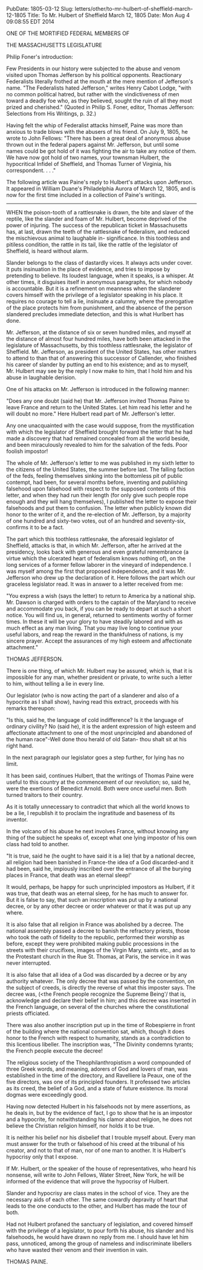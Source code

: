 PubDate: 1805-03-12
Slug: letters/other/to-mr-hulbert-of-sheffield-march-12-1805
Title: To Mr. Hulbert of Sheffield March 12, 1805
Date: Mon Aug  4 09:08:55 EDT 2014

   ONE OF THE MORTIFIED FEDERAL MEMBERS OF

   THE MASSACHUSETTS LEGISLATURE

   Philip Foner's introduction:

   Few Presidents in our history were subjected to the abuse and venom
   visited upon Thomas Jefferson by his political opponents. Reactionary
   Federalists literally frothed at the mouth at the mere mention of
   Jefferson's name. "The Federalists hated Jefferson," writes Henry Cabot
   Lodge, "with no common political hatred, but rather with the
   vindictiveness of men toward a deadly foe who, as they believed, sought
   the ruin of all they most prized and cherished." (Quoted in Philip S.
   Foner, editor, Thomas Jefferson: Selections from His Writings, p. 32.)

   Having felt the whip of Federalist attacks himself, Paine was more than
   anxious to trade blows with the abusers of his friend. On July 9, 1805, he
   wrote to John Fellows: "There has been a great deal of anonymous abuse
   thrown out in the federal papers against Mr. Jefferson, but until some
   names could be got hold of it was fighting the air to take any notice of
   them. We have now got hold of two names, your townsman Hulbert, the
   hypocritical Infidel of Sheffield, and Thomas Turner of Virginia, his
   correspondent. . . ."

   The following article was Paine's reply to Hulbert's attacks upon
   Jefferson. It appeared in William Duane's Philadelphia Aurora of March 12,
   1805, and is now for the first time included in a collection of Paine's
   writings.

   ***



   WHEN the poison-tooth of a rattlesnake is drawn, the bite and slaver of
   the reptile, like the slander and foam of Mr. Hulbert, become deprived of
   the power of injuring. The success of the republican ticket in
   Massachusetts has, at last, drawn the teeth of the rattlesnake of
   federalism, and reduced the mischievous animal to laughable in-
   significance. In this toothless and pitiless condition, the rattle in its
   tail, like the rattle of the legislator of Sheffield, is heard without
   alarm.

   Slander belongs to the class of dastardly vices. It always acts under
   cover. It puts insinuation in the place of evidence, and tries to impose
   by pretending to believe. Its loudest language, when it speaks, is a
   whisper. At other times, it disguises itself in anonymous paragraphs, for
   which nobody is accountable. But it is a refinement on meanness when the
   slanderer covers himself with the privilege of a legislator speaking in
   his place. It requires no courage to tell a lie, insinuate a calumny,
   where the prerogative of the place protects him from punishment, and the
   absence of the person slandered precludes immediate detection, and this is
   what Hurlbert has done.

   Mr. Jefferson, at the distance of six or seven hundred miles, and myself
   at the distance of almost four hundred miles, have both been attacked in
   the legislature of Massachusetts, by this toothless rattlesnake, the
   legislator of Sheffield. Mr. Jefferson, as president of the United States,
   has other matters to attend to than that of answering this successor of
   Callender, who finished his career of slander by putting an end to his
   existence; and as to myself, Mr. Hulbert may see by the reply I now make
   to him, that I hold him and his abuse in laughable derision.

   One of his attacks on Mr. Jefferson is introduced in the following manner:

   "Does any one doubt (said he) that Mr. Jefferson invited Thomas Paine to
   leave France and return to the United States. Let him read his letter and
   he will doubt no more." Here Hulbert read part of Mr. Jefferson's letter.

   Any one unacquainted with the case would suppose, from the mystification
   with which the legislator of Sheffield brought forward the letter that he
   had made a discovery that had remained concealed from all the world
   beside, and been miraculously revealed to him for the salvation of the
   feds. Poor foolish impostor!

   The whole of Mr. Jefferson's letter to me was published in my sixth letter
   to the citizens of the United States, the summer before last. The falling
   faction of the feds, feeling themselves sinking into the bottomless pit of
   public contempt, had been, for several months before, inventing and
   publishing falsehood upon falsehood with respect to the supposed contents
   of this letter, and when they had run their length (for only give such
   people rope enough and they will hang themselves), I published the letter
   to expose their falsehoods and put them to confusion. The letter when
   publicly known did honor to the writer of it, and the re-election of Mr.
   Jefferson, by a majority of one hundred and sixty-two votes, out of an
   hundred and seventy-six, confirms it to be a fact.

   The part which this toothless rattlesnake, the aforesaid legislator of
   Sheffield, attacks is that, in which Mr. Jefferson, after he arrived at
   the presidency, looks back with generous and even grateful remembrance (a
   virtue which the ulcerated heart of federalism knows nothing of), on the
   long services of a former fellow laborer in the vineyard of independence.
   I was myself among the first that proposed independence, and it was Mr.
   Jefferson who drew up the declaration of it. Here follows the part which
   our graceless legislator read. It was in answer to a letter received from
   me:

   "You express a wish (says the letter) to return to America by a national
   ship. Mr. Dawson is charged with orders to the captain of the Maryland to
   receive and accommodate you back, if you can be ready to depart at such a
   short notice. You will find us, in general, returned to sentiments worthy
   of former times. In these it will be your glory to have steadily labored
   and with as much effect as any man living. That you may live long to
   continue your useful labors, and reap the reward in the thankfulness of
   nations, is my sincere prayer. Accept the assurances of my high esteem and
   affectionate attachment."

   THOMAS JEFFERSON.

   There is one thing, of which Mr. Hulbert may be assured, which is, that it
   is impossible for any man, whether president or private, to write such a
   letter to him, without telling a lie in every line.

   Our legislator (who is now acting the part of a slanderer and also of a
   hypocrite as I shall show), having read this extract, proceeds with his
   remarks thereupon:

   "Is this, said he, the language of cold indifference? Is it the language
   of ordinary civility? No (said he), it is the ardent expression of high
   esteem and affectionate attachment to one of the most unprincipled and
   abandoned of the human race"-Well done thou herald of old Satan- thou
   shalt sit at his right hand.

   In the next paragraph our legislator goes a step further, for lying has no
   limit.

   It has been said, continues Hulbert, that the writings of Thomas Paine
   were useful to this country at the commencement of our revolution; so,
   said he, were the exertions of Benedict Arnold. Both were once useful men.
   Both turned traitors to their country.

   As it is totally unnecessary to contradict that which all the world knows
   to be a lie, I republish it to proclaim the ingratitude and baseness of
   its inventor.

   In the volcano of his abuse he next involves France, without knowing any
   thing of the subject he speaks of, except what one lying impostor of his
   own class had told to another.

   "It is true, said he (he ought to have said it is a lie) that by a
   national decree, all religion had been banished in France-the idea of a
   God discarded-and it had been, said he, impiously inscribed over the
   entrance of all the burying places in France, that death was an eternal
   sleep!'

   It would, perhaps, be happy for such unprincipled impostors as Hulbert, if
   it was true, that death was an eternal sleep, for he has much to answer
   for. But it is false to say, that such an inscription was put up by a
   national decree, or by any other decree or order whatever or that it was
   put up any where.

   It is also false that all religion in France was abolished by a decree.
   The national assembly passed a decree to banish the refractory priests,
   those who took the oath of fidelity to the republic, performed their
   worship as before, except they were prohibited making public processions
   in the streets with their crucifixes, images of the Virgin Mary, saints
   etc., and as to the Protestant church in the Rue St. Thomas, at Paris, the
   service in it was never interrupted.

   It is also false that all idea of a God was discarded by a decree or by
   any authority whatever. The only decree that was passed by the convention,
   on the subject of creeds, is directly the reverse of what this imposter
   says. The decree was, (<the French people recognize the Supreme Being'/
   that is, acknowledge and declare their belief in him; and this decree was
   inserted in the French language, on several of the churches where the
   constitutional priests officiated.

   There was also another inscription put up in the time of Robespierre in
   front of the building where the national convention sat, which, though it
   does honor to the French with respect to humanity, stands as a
   contradiction to this licentious libeller. The inscription was, "The
   Divinity condemns tyrants; the French people execute the decree!

   The religious society of the Theophilanthropistism a word compounded of
   three Greek words, and meaning, adorers of God and lovers of man, was
   established in the time of the directory, and Ravelliere la Peaux, one of
   the five directors, was one of its principled founders. It professed two
   articles as its creed, the belief of a God, and a state of future
   existence. Its moral dogmas were exceedingly good.

   Having now detected Hulbert in his falsehoods not by mere assertions, as
   he deals in, but by the evidence of fact, I go to show that he is an
   impostor and a hypocrite, for notwithstanding his clamor about religion,
   he does not believe the Christian religion himself, nor holds it to be
   true.

   It is neither his belief nor his disbelief that I trouble myself about.
   Every man must answer for the truth or falsehood of his creed at the
   tribunal of his creator, and not to that of man, nor of one man to
   another. It is Hulbert's hypocrisy only that I expose.

   If Mr. Hulbert, or the speaker of the house of representatives, who heard
   his nonsense, will write to John Fellows, Water Street, New York, he will
   be informed of the evidence that will prove the hypocrisy of Hulbert.

   Slander and hypocrisy are class mates in the school of vice. They are the
   necessary aids of each other. The same cowardly depravity of heart that
   leads to the one conducts to the other, and Hulbert has made the tour of
   both.

   Had not Hulbert profaned the sanctuary of legislation, and covered himself
   with the privilege of a legislator, to pour forth his abuse, his slander
   and his falsehoods, he would have drawn no reply from me. I should have
   let him pass, unnoticed, among the group of nameless and indiscriminate
   libellers who have wasted their venom and their invention in vain.

   THOMAS PAINE.


